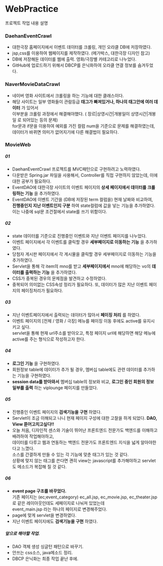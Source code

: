 # WebPractice

프로젝트 작업 내용 설명
### DaehanEventCrawl
- 대한극장 홈페이지에서 이벤트 데이터를 크롤링, 개인 오라클 DB에 저장하였다.
- jsp,css를 이용하여 웹페이지를 제작하였다. (메가박스, 대한극장 디자인 참고)
- DB에 저장해둔 데이터를 웹에 출력. 영화/극장별 카테고리로 나누었다.
- GitHub에 업로드하기 위해서 DBCP를 은닉화하여 오라클 연결 정보를 숨겨두었다. <br>

### NaverMovieDataCrawl
- 네이버 영화 사이트에서 크롤링을 하는 기능에 대한 클래스이다.<br>
- 해당 사이트는 일부 영화들이 관람등급 __태그가 빠져있거나, 하나의 태그안에 여러 데이터__ 가 있어서<br>
  이부분을 크롤링 과정에서 해결해야했다. ( 장르|상영시간|개봉일이 상영시간|개봉일 로 되어있는 등의 문제) <br>
  for문과 if문을 이용하여 예외를 가진 컬럼 num을 기준으로 문제를 해결하였는데, 데이터가 바뀌면 의미가 없어지기에 다른 해결법이 필요하다.<br>
  
### MovieWeb
##### 01
- DaehanEventCrawl 프로젝트를 MVC패턴으로 구현하려고 노력하였다.
- 다운받은 Spring.jar 파일을 사용해서, Controller를 직접 구현하지 않았는데, 이에 대한 공부가 필요하다.
- EventDAO에 대한극장 사이트의 이벤트 페이지의 __상세 페이지에서 데이터를 크롤링하는 기능__ 을 추가하였다.<br>
- EventDAO에 이벤트 기간을 (DB에 저장된 term 컬럼을) 현재 날짜와 비교하여, <br>
  __진행중인지 지난 이벤트인지 구분__ 하여 state컬럼에 값을 넣는 기능을 추가하였다.<br>
  이는 나중에 sql문 조건절에서 state를 쓰기 위함이다. <br>
##### 02
- state 데이터를 기준으로 진행중인 이벤트와 지난 이벤트 페이지를 나누었다. <br>
- 이벤트 페이지에서 각 이벤트를 클릭할 경우 __세부페이지로 이동하는 기능__ 을 추가하였다. <br>
- 당첨자 게시판 페이지에서 각 게시물을 클릭할 경우 세부페이지로 이동하는 기능을 추가하였다. <br>
- Servlet을 통해 각 item의 mno를 받고 __세부페이지에서__ mno에 해당하는 vo의 __데이터를 출력하는 기능__ 을 추가하였다. <br>
- CSS가 중복된 경우의 문제점을 발견하고 수정하였다. <br>
- 중복되어 의미없는 CSS속성 정리가 필요하다. 또, 데이터가 많은 지난 이벤트 페이지의 페이징처리가 필요하다. <br>
##### 03
- 지난 이벤트페이지에서 출력되는 데이터가 많아서 __페이징 처리__ 를 하였다.
- 이벤트 페이지의 [전체 / 영화 / 극장] 메뉴를 페이징 이동 후에도 active를 유지시키고 싶다. <br>
  servlet을 통해 현재 url주소를 받아오고, 특정 페이지 url에 해당하면 해당 메뉴에 active를 주는 형식으로 작성하고자 한다. <br>
  
##### 04
- __로그인 기능__ 을 구현하였다. <br>
- 회원정보 table에 데이터가 추가 될 경우, 멤버십 table에도 관련 데이터를 추가하는 기능을 구현하였다. <br>
- __session data를 받아와서__ 멤버십 table의 정보와 비교, __로그인 중인 회원의 정보 일부를 출력__ 하는 viplounge 페이지를 만들었다.<br>

##### 05
- 진행중인 이벤트 페이지의 __검색기능을 구현__ 하였다.<br>
- Servlet이 조금 이해되고 나니 현재 페이지 구성에 대한 고찰을 하게 되었다. __DAO, View 뜯어고치고싶다!!__ <br>
- 오늘 처음, 디자인적 센스와 기술이 뛰어난 프론트엔드 전문가도 백엔드를 이해하고 배려하여 작업해야하고,<br>
 데이터를 다루고 웹과 연동하는 백엔드 전문가도 프론트엔드 지식을 넓게 알아야한다고 느꼈다.<br>
 소스를 간결하게 만들 수 있는 각 기능에 맞춘 태그가 있는 것 같다. <br>
 상황에 맞지 않는 태그를 쓴다면 괜히 view는 javascript를 추가해야하고 servlet도 메소드가 복잡해 질 것 같다. <br>
 
##### 06
- __event page 구조를 바꾸었다.__ <br>
 기존 페이지는 (ec;event_category) ec_all.jsp, ec_movie.jsp, ec_theater.jsp 로 같은 레이아웃인데도 세페이지로 나눠져 있었는데<br>
 event_main.jsp 라는 하나의 페이지로 변경해주었다.
- page에 맞게 servlet을 변경하였다. <br>
- 지난 이벤트 페이지에도 __검색기능을 구현__ 하였다.<br>

##### 앞으로 해야할 작업.
- DAO 객체 생성 싱글턴 패턴으로 바꾸기.
- 안쓰는 css소스, java메소드 정리.
- DBCP 은닉화는 최종 작업 끝난 후에.
